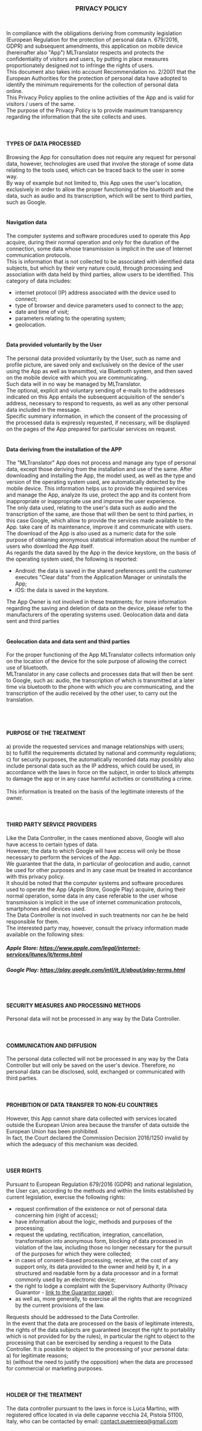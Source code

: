 <h3 align="center">PRIVACY POLICY</h3> <br />

In compliance with the obligations deriving from community legislation (European Regulation for the protection of personal data n. 679/2016, GDPR) and subsequent amendments, this application on mobile device (hereinafter also "App") MLTranslator respects and protects the confidentiality of visitors and users, by putting in place measures proportionately designed not to infringe the rights of users.<br />
This document also takes into account Recommendation no. 2/2001 that the European Authorities for the protection of personal data have adopted to identify the minimum requirements for the collection of personal data online.<br />
This Privacy Policy applies to the online activities of the App and is valid for visitors / users of the same.<br />
The purpose of the Privacy Policy is to provide maximum transparency regarding the information that the site collects and uses.
<br /><br /><br />

#### TYPES OF DATA PROCESSED
Browsing the App for consultation does not require any request for personal data, however, technologies are used that involve the storage of some data relating to the tools used, which can be traced back to the user in some way.<br />
By way of example but not limited to, this App uses the user's location, exclusively in order to allow the proper functioning of the bluetooth and the data, such as audio and its transcription, which will be sent to third parties, such as Google.
<br /><br />

#### Navigation data
The computer systems and software procedures used to operate this App acquire, during their normal operation and only for the duration of the connection, some data whose transmission is implicit in the use of Internet communication protocols.<br />
This is information that is not collected to be associated with identified data subjects, but which by their very nature could, through processing and association with data held by third parties, allow users to be identified. This category of data includes:
- internet protocol (IP) address associated with the device used to connect;
- type of browser and device parameters used to connect to the app;
- date and time of visit;
- parameters relating to the operating system;
- geolocation.
<br /><br />

#### Data provided voluntarily by the User
The personal data provided voluntarily by the User, such as name and profile picture, are saved only and exclusively on the device of the user using the App as well as transmitted, via Bluetooth system, and then saved on the mobile device with which you are communicating.<br />
Such data will in no way be managed by MLTranslator.<br />
The optional, explicit and voluntary sending of e-mails to the addresses indicated on this App entails the subsequent acquisition of the sender's address, necessary to respond to requests, as well as any other personal data included in the message.<br />
Specific summary information, in which the consent of the processing of the processed data is expressly requested, if necessary, will be displayed on the pages of the App prepared for particular services on request.
<br /><br />

#### Data deriving from the installation of the APP
The "MLTranslator" App does not process and manage any type of personal data, except those deriving from the installation and use of the same.
After downloading and installing the App, the model used, as well as the type and version of the operating system used, are automatically detected by the mobile device. This information helps us to provide the required services and manage the App, analyze its use, protect the app and its content from inappropriate or inappropriate use and improve the user experience.<br />
The only data used, relating to the user's data such as audio and the transcription of the same, are those that will then be sent to third parties, in this case Google, which allow to provide the services made available to the App. take care of its maintenance, improve it and communicate with users.<br />
The download of the App is also used as a numeric data for the sole purpose of obtaining anonymous statistical information about the number of users who download the App itself.<br />
As regards the data saved by the App in the device keystore, on the basis of the operating system used, the following is reported:
- Android: the data is saved in the shared preferences until the customer executes "Clear data" from the Application Manager or uninstalls the App;
- iOS: the data is saved in the keystore.

The App Owner is not involved in these treatments; for more information regarding the saving and deletion of data on the device, please refer to the manufacturers of the operating systems used.
Geolocation data and data sent and third parties
<br /><br />

#### Geolocation data and data sent and third parties
For the proper functioning of the App MLTranslator collects information only on the location of the device for the sole purpose of allowing the correct use of bluetooth.<br />
MLTranslator in any case collects and processes data that will then be sent to Google, such as: audio, the transcription of which is transmitted at a later time via bluetooth to the phone with which you are communicating, and the transcription of the audio received by the other user, to carry out the translation.<br />
<br /><br /><br />

#### PURPOSE OF THE TREATMENT
a) provide the requested services and manage relationships with users; <br />
b) to fulfill the requirements dictated by national and community regulations; <br />
c) for security purposes, the automatically recorded data may possibly also include personal data such as the IP address, which could be used, in accordance with the laws in force on the subject, in order to block attempts to damage the app or in any case harmful activities or constituting a crime.
<br /><br />
This information is treated on the basis of the legitimate interests of the owner.
<br /><br /><br />

#### THIRD PARTY SERVICE PROVIDERS
Like the Data Controller, in the cases mentioned above, Google will also have access to certain types of data.<br />
However, the data to which Google will have access will only be those necessary to perform the services of the App.<br />
We guarantee that the data, in particular of geolocation and audio, cannot be used for other purposes and in any case must be treated in accordance with this privacy policy.<br />
It should be noted that the computer systems and software procedures used to operate the App (Apple Store, Google Play) acquire, during their normal operation, some data in any case referable to the user whose transmission is implicit in the use of internet communication protocols, smartphones and devices used.<br />
The Data Controller is not involved in such treatments nor can he be held responsible for them.<br />
The interested party may, however, consult the privacy information made available on the following sites: <br />
##### Apple Store: https://www.apple.com/legal/internet-services/itunes/it/terms.html
##### Google Play: https://play.google.com/intl/it_it/about/play-terms.html
<br /><br />

#### SECURITY MEASURES AND PROCESSING METHODS
Personal data will not be processed in any way by the Data Controller.
<br /><br /><br />

#### COMMUNICATION AND DIFFUSION
The personal data collected will not be processed in any way by the Data Controller but will only be saved on the user's device. Therefore, no personal data can be disclosed, sold, exchanged or communicated with third parties.
<br /><br /><br />

#### PROHIBITION OF DATA TRANSFER TO NON-EU COUNTRIES
However, this App cannot share data collected with services located outside the European Union area because the transfer of data outside the European Union has been prohibited.<br />
In fact, the Court declared the Commission Decision 2016/1250 invalid by which the adequacy of this mechanism was decided.
<br /><br /><br />

#### USER RIGHTS
Pursuant to European Regulation 679/2016 (GDPR) and national legislation, the User can, according to the methods and within the limits established by current legislation, exercise the following rights:
- request confirmation of the existence or not of personal data concerning him (right of access);
- have information about the logic, methods and purposes of the processing;
- request the updating, rectification, integration, cancellation, transformation into anonymous form, blocking of data processed in violation of the law, including those no longer necessary for the pursuit of the purposes for which they were collected;
- in cases of consent-based processing, receive, at the cost of any support only, its data provided to the owner and held by it, in a structured and readable form by a data processor and in a format commonly used by an electronic device;
- the right to lodge a complaint with the Supervisory Authority (Privacy Guarantor - <a href="http://www.garanteprivacy.it/web/guest/home/docweb/-/docweb-display/docweb/4535524" target="_blank" rel="noopener noreferrer">link to the Guarantor page</a>);
- as well as, more generally, to exercise all the rights that are recognized by the current provisions of the law.

Requests should be addressed to the Data Controller.<br />
In the event that the data are processed on the basis of legitimate interests, the rights of the data subjects are guaranteed (except the right to portability which is not provided for by the rules), in particular the right to object to the processing that can be exercised by sending a request to the Data Controller. It is possible to object to the processing of your personal data: <br />
a) for legitimate reasons; <br />
b) (without the need to justify the opposition) when the data are processed for commercial or marketing purposes.
<br /><br /><br />

#### HOLDER OF THE TREATMENT
The data controller pursuant to the laws in force is Luca Martino, with registered office located in via delle capanne vecchia 24, Pistoia 51100, Italy, who can be contacted by email: contact.queenieeq@gmail.com
